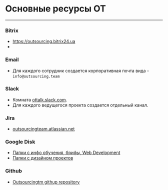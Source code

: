 # Основные ресурсы OT

---

### Bitrix
* https://outsourcing.bitrix24.ua
* []()

### Email
* Для каждого сотрудник создается корпоративная почта вида - `info@outsourcing.team`

### Slack
* Комната [ottalk.slack.com](https://ottalk.slack.com/messages/general/details/). 
* Для каждого ведущегося проекта создается отдельный канал.

### Jira
* [outsourcingteam.atlassian.net](https://outsourcingteam.atlassian.net)

### Google Disk
* [Папки с инфо обучения, брифы, Web Development ](https://drive.google.com/drive/u/0/folders/0B-XqMHYfk7VPOG5DSExBQ1RuRzA)
* [Папки с дизайном проектов ](https://drive.google.com/drive/u/0/folders/0BxyteKM7_tyrb01TczlNeVNYWkU)

### Github
* [Outsourcingtm githup repository](https://github.com/Outsourcingtm)